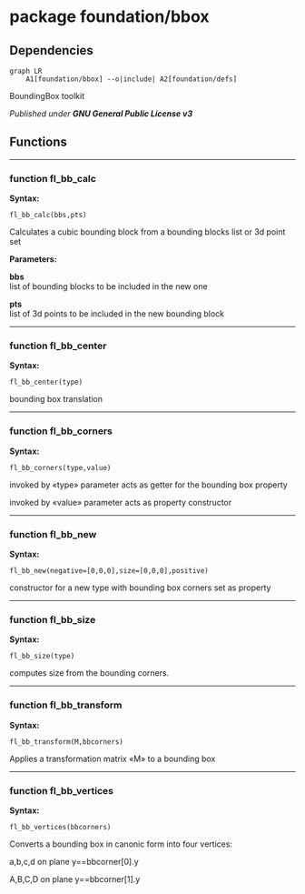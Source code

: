# package foundation/bbox

## Dependencies

```mermaid
graph LR
    A1[foundation/bbox] --o|include| A2[foundation/defs]
```

BoundingBox toolkit



*Published under __GNU General Public License v3__*

## Functions

---

### function fl_bb_calc

__Syntax:__

```text
fl_bb_calc(bbs,pts)
```

Calculates a cubic bounding block from a bounding blocks list or 3d point set


__Parameters:__

__bbs__  
list of bounding blocks to be included in the new one

__pts__  
list of 3d points to be included in the new bounding block


---

### function fl_bb_center

__Syntax:__

```text
fl_bb_center(type)
```

bounding box translation

---

### function fl_bb_corners

__Syntax:__

```text
fl_bb_corners(type,value)
```

invoked by «type» parameter acts as getter for the bounding box property

invoked by «value» parameter acts as property constructor


---

### function fl_bb_new

__Syntax:__

```text
fl_bb_new(negative=[0,0,0],size=[0,0,0],positive)
```

constructor for a new type with bounding box corners set as property

---

### function fl_bb_size

__Syntax:__

```text
fl_bb_size(type)
```

computes size from the bounding corners.

---

### function fl_bb_transform

__Syntax:__

```text
fl_bb_transform(M,bbcorners)
```

Applies a transformation matrix «M» to a bounding box

---

### function fl_bb_vertices

__Syntax:__

```text
fl_bb_vertices(bbcorners)
```

Converts a bounding box in canonic form into four vertices:

a,b,c,d on plane y==bbcorner[0].y

A,B,C,D on plane y==bbcorner[1].y


